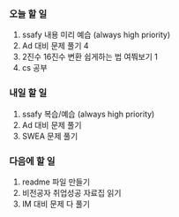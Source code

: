 ### 오늘 할 일
1. ssafy 내용 미리 예습 (always high priority)
2. Ad 대비 문제 풀기 4
4. 2진수 16진수 변환 쉽게하는 법 여쭤보기 1
5. cs 공부

### 내일 할 일
1. ssafy 복습/예습 (always high priority)
2. Ad 대비 문제 풀기
3. SWEA 문제 풀기

### 다음에 할 일
1. readme 파일 만들기
2. 비전공자 취업성공 자료집 읽기
3. IM 대비 문제 다 풀기